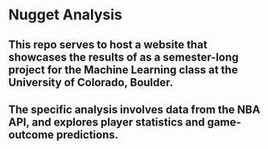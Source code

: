 # Nugget Analysis
## This repo serves to host a website that showcases the results of as a semester-long project for the Machine Learning class at the University of Colorado, Boulder.
## The specific analysis involves data from the NBA API, and explores player statistics and game-outcome predictions.
